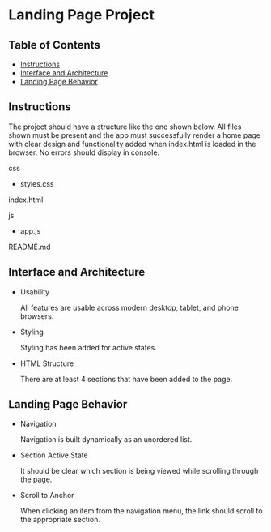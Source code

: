 # Landing Page Project

## Table of Contents

* [Instructions](#instructions)
* [Interface and Architecture](#interface)
* [Landing Page Behavior](#landing)

## Instructions

The project should have a structure like the one shown below. All files shown must be present and the app must successfully render a home page with clear design and functionality added when index.html is loaded in the browser. No errors should display in console.

css
- styles.css  
  
index.html

js
- app.js

README.md



## Interface and Architecture

- Usability

	All features are usable across modern desktop, tablet, and phone browsers.

- Styling

	Styling has been added for active states.
	
- HTML Structure

	There are at least 4 sections that have been added to the page.

## Landing Page Behavior

- Navigation

	Navigation is built dynamically as an unordered list.

- Section Active State

	It should be clear which section is being viewed while scrolling through the page.

- Scroll to Anchor

	When clicking an item from the navigation menu, the link should scroll to the appropriate section.